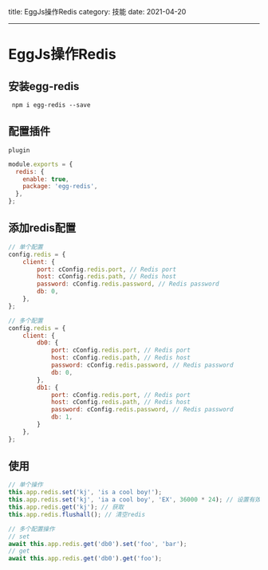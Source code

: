 title: EggJs操作Redis
category: 技能
date: 2021-04-20

---



<!--more-->

# EggJs操作Redis

## 安装egg-redis

` npm i egg-redis --save`



## 配置插件

`plugin`

```js
module.exports = {
  redis: {
    enable: true,
    package: 'egg-redis',
  },
};
```



## 添加redis配置

```js
// 单个配置
config.redis = {
    client: {
        port: cConfig.redis.port, // Redis port
        host: cConfig.redis.path, // Redis host
        password: cConfig.redis.password, // Redis password
        db: 0,
    },
};

// 多个配置
config.redis = {
    client: {
        db0: {
            port: cConfig.redis.port, // Redis port
            host: cConfig.redis.path, // Redis host
            password: cConfig.redis.password, // Redis password
            db: 0,
        },
        db1: {
            port: cConfig.redis.port, // Redis port
            host: cConfig.redis.path, // Redis host
            password: cConfig.redis.password, // Redis password
            db: 1,
        }
    },
};
```



## 使用

```js
// 单个操作
this.app.redis.set('kj', 'is a cool boy!');
this.app.redis.set('kj', 'ia a cool boy', 'EX', 36000 * 24); // 设置有效时间
this.app.redis.get('kj'); // 获取
this.app.redis.flushall(); // 清空redis

// 多个配置操作
// set
await this.app.redis.get('db0').set('foo', 'bar');
// get
await this.app.redis.get('db0').get('foo');
```

